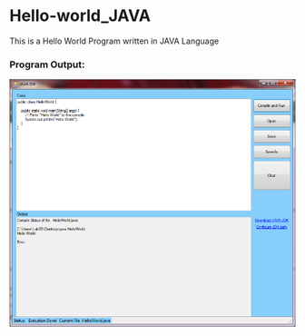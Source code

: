 # Hello-world_JAVA
This is a Hello World Program written in JAVA Language

### Program Output:
![Program Output](https://github.com/ErAmanSingh/Hello-world_JAVA/blob/master/Hello-World.PNG)
